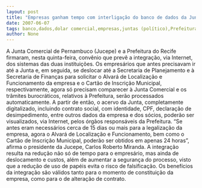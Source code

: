 ```yaml
---
layout: post
title: "Empresas ganham tempo com interligação do banco de dados da Junta Comercial e Prefeitura do Recife "
date: 2007-06-07
tags: banco,dados,dolar comercial,empresas,juntas (político),Prefeitura,Recife,tempo
author: None
---
```

A Junta Comercial de Pernambuco (Jucepe) e a Prefeitura do Recife firmaram, nesta quinta-feira, conv&ecirc;nio que prev&ecirc; a integra&ccedil;&atilde;o, via Internet, dos sistemas das duas institui&ccedil;&otilde;es. 
Os empres&aacute;rios que antes precisavam ir at&eacute; a Junta e, em seguida, se deslocar at&eacute; a Secretaria de Planejamento e &agrave; Secretaria de Finan&ccedil;as para solicitar o Alvar&aacute; de Localiza&ccedil;&atilde;o e Funcionamento da empresa e o Cart&atilde;o de Inscri&ccedil;&atilde;o Municipal, respectivamente, agora s&oacute; precisam comparecer &agrave; Junta Comercial e os tr&acirc;mites burocr&aacute;ticos, relativos &agrave; Prefeitura, ser&atilde;o processados automaticamente. 
A partir de ent&atilde;o, o acervo da Junta, completamente digitalizado, incluindo contrato social, com identidade, CPF, declara&ccedil;&atilde;o de desimpedimento, entre outros dados da empresa e dos s&oacute;cios, poder&atilde;o ser visualizados, via Internet, pelos &oacute;rg&atilde;os respons&aacute;veis da Prefeitura. 
&ldquo;Se antes eram necess&aacute;rios cerca de 15 dias ou mais para a legaliza&ccedil;&atilde;o da empresa, agora o Alvar&aacute; de Localiza&ccedil;&atilde;o e Funcionamento, bem como o Cart&atilde;o de Inscri&ccedil;&atilde;o Municipal, poder&atilde;o ser obtidos em apenas 24 horas&rdquo;, afirma o presidente da Jucepe, Carlos Roberto Miranda. 
A integra&ccedil;&atilde;o resulta na redu&ccedil;&atilde;o n&atilde;o s&oacute; de tempo para o empres&aacute;rio, mas ainda de deslocamento e custos, al&eacute;m de aumentar a seguran&ccedil;a do processo, visto que a redu&ccedil;&atilde;o de uso de pap&eacute;is evita o risco de falsifica&ccedil;&atilde;o. Os benef&iacute;cios da integra&ccedil;&atilde;o s&atilde;o v&aacute;lidos tanto para o momento de constitui&ccedil;&atilde;o da empresa, como para o de altera&ccedil;&atilde;o de contrato. 